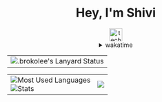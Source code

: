 <div align="center">
  <h1><br />Hey, I'm Shivi</h1>
    <img
      src="https://komarev.com/ghpvc/?username=techshivvy&style=for-the-badge&color=6d41a1&label=STALKERS"
      alt="techshivvy-profile-views"
      height="30px"
    />
  <details>
    <summary>wakatime</summary>

<!--START_SECTION:waka-->

```lua
From: 30 September 2023 - To: 10 January 2025

Total Time: 215 hrs 43 mins

Python           99 hrs 28 mins  >>>>>>>>>>>--------------   45.08 %
JavaScript       31 hrs 46 mins  >>>>---------------------   14.40 %
C++              30 hrs 9 mins   >>>----------------------   13.66 %
CSS              16 hrs 1 min    >>-----------------------   07.26 %
YAML             8 hrs 53 mins   >------------------------   04.03 %
TypeScript       8 hrs 35 mins   >------------------------   03.90 %
HTML             5 hrs 46 mins   >------------------------   02.62 %
Other            4 hrs 56 mins   >------------------------   02.24 %
Markdown         3 hrs 41 mins   -------------------------   01.67 %
Bash             2 hrs 51 mins   -------------------------   01.30 %
```

<!--END_SECTION:waka-->
  </details>
  <table>
    <tr>
      <td>
        <img
          src="https://lanyard.kyrie25.me/api/776722539211653151?bg=transparent&gradient=DD6387-DD6387&waveSpotifyColor=DD6387&waveColor=DD6387"
          alt=".brokolee's Lanyard Status"
        />
      </td>
    </tr>
  </table>

  <!-- [![Discord Presence](https://lanyard.kyrie25.me/api/776722539211653151)](https://discord.com/users/776722539211653151) -->

  <table>
    <tr>
      <td>
        <img
          src="https://github-readme-stats-techshivvys-projects.vercel.app/api/top-langs/?username=TechShivvy&layout=compact&theme=transparent&text_color=cdd6f4&hide_border=true&icon_color=cba6f7&title_color=94e2d5&langs_count=10"
          alt="Most Used Languages"
        />
        <br />
        <img
          src="https://github-readme-stats-techshivvys-projects.vercel.app/api?username=TechShivvy&show_icons=true&theme=transparent&text_color=cdd6f4&icon_color=cba6f7&title_color=94e2d5&hide_border=true&rank_icon=percentile"
          alt="Stats"
        />
      </td>
      <td>
      <img
          src="https://spotify-github-profile.kittinanx.com/api/view?uid=2gshy2wa8eeq8clpv8sgghh4p&cover_image=true&theme=default&show_offline=false&background_color=transparent&text_color=cdd6f4&icon_color=cba6f7&title_color=94e2d5&interchange=true&bar_color_cover=true"
        />
        <!-- <img
          src="https://spotify-github-profile.vercel.app/api/view?uid=2gshy2wa8eeq8clpv8sgghh4p&cover_image=true&theme=default&show_offline=true&background_color=transparent&text_color=cdd6f4&icon_color=cba6f7&title_color=94e2d5&interchange=true&bar_color_cover=true"
          style="height: 380px"
        /> -->
        <!-- [![spotify-github-profile](https://spotify-github-profile.vercel.app/api/view?uid=2gshy2wa8eeq8clpv8sgghh4p&cover_image=true&theme=default&show_offline=true&background_color=121212&interchange=true&bar_color=53b14f&bar_color_cover=true)](https://spotify-github-profile.vercel.app/api/view?uid=2gshy2wa8eeq8clpv8sgghh4p&redirect=true) -->
      </td>
    </tr>
  </table>

  <!-- <h1></h1>
    
    <a href="https://ko-fi.com/M4M0MRES5">
      <img src="https://ko-fi.com/img/githubbutton_sm.svg" alt="Support me on Ko-fi">
    </a>
    <a href="https://open.spotify.com/user/mrcool06">
      <img src="/spotify.png" alt="My Spotify Profile">
    </a>
  
  `(my pins include projects I maintain)` -->
</div>

<!--  <img src="https://github-readme-stats.vercel.app/api/wakatime?username=OhItsTom&layout=compact&bg_color=1e1e2e&text_color=cdd6f4&icon_color=cba6f7&title_color=94e2d5&hide_border=true"/> -->
